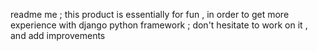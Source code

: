readme me ; this product is essentially for fun , in order to get more experience with django python framework ; don't hesitate to work on it , and add improvements
